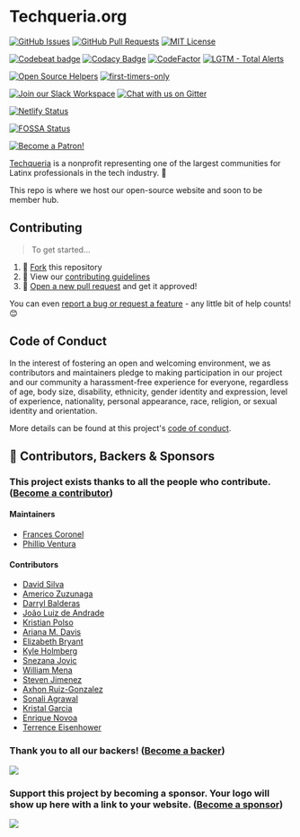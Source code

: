 # Techqueria.org

[![GitHub Issues](https://img.shields.io/github/issues/techqueria/website.svg)](https://github.com/techqueria/website/issues) [![GitHub Pull Requests](https://img.shields.io/github/issues-pr/techqueria/website.svg)](https://github.com/techqueria/website/pulls) [![MIT License](https://img.shields.io/github/license/techqueria/website.svg)](http://badges.mit-license.org)

[![Codebeat badge](https://codebeat.co/badges/e73abe72-e542-48d5-95a3-b6b874e4da29)](https://codebeat.co/projects/github-com-techqueria-website-master) [![Codacy Badge](https://api.codacy.com/project/badge/Grade/deef3999385443f6a24eb32848ae889e)](https://www.codacy.com/app/techqueria/website?utm_source=github.com&utm_medium=referral&utm_content=techqueria/website&utm_campaign=Badge_Grade) [![CodeFactor](https://www.codefactor.io/repository/github/techqueria/website/badge)](https://www.codefactor.io/repository/github/techqueria/website) [![LGTM - Total Alerts](https://img.shields.io/lgtm/alerts/g/techqueria/website.svg?logo=lgtm&logoWidth=18)](https://lgtm.com/projects/g/techqueria/website/alerts/)

[![Open Source Helpers](https://www.codetriage.com/techqueria/website/badges/users.svg)](https://www.codetriage.com/techqueria/website) [![first-timers-only](https://img.shields.io/badge/first--timers--only-friendly-blue.svg)](https://www.firsttimersonly.com/)

[![Join our Slack Workspace](https://img.shields.io/badge/Slack%20Workspace-latinos.slack.com-blue.svg?logo=slack&longCache=true&style=flat)](https://techqueria.org/slack) [![Chat with us on Gitter](https://img.shields.io/gitter/room/techqueria/Lobby.svg)](https://gitter.im/techqueria/Lobby)

[![Netlify Status](https://api.netlify.com/api/v1/badges/729d8cea-4059-4116-b695-16dc88c9a76d/deploy-status)](https://app.netlify.com/sites/techqueria/deploys)

[![FOSSA Status](https://app.fossa.io/api/projects/git%2Bgithub.com%2Ftechqueria%2Fwebsite.svg?type=small)](https://app.fossa.io/projects/git%2Bgithub.com%2Ftechqueria%2Fwebsite?ref=badge_small)

[![Become a Patron!](https://img.shields.io/badge/Patreon-Become%20a%20Patron!-orange.svg)](https://www.patreon.com/techqueria)

[Techqueria](http://techqueria.org/) is a nonprofit representing one of the largest communities for Latinx professionals in the tech industry. 🌮

This repo is where we host our open-source website and soon to be member hub.

## Contributing

> To get started...

1.  🍴 [Fork](https://github.com/techqueria/website#fork-destination-box) this repository
2.  🔨 View our [contributing guidelines](.github/CONTRIBUTING.md)
3.  🎉 [Open a new pull request](https://github.com/techqueria/website/compare) and get it approved!

You can even [report a bug or request a feature](https://github.com/techqueria/website/issues/new/choose) - any little bit of help counts! 😊

## Code of Conduct

In the interest of fostering an open and welcoming environment, we as contributors and maintainers pledge to making participation in our project and our community a harassment-free experience for everyone, regardless of age, body size, disability, ethnicity, gender identity and expression, level of experience, nationality, personal appearance, race, religion, or sexual identity and orientation.

More details can be found at this project's [code of conduct](.github/CODE_OF_CONDUCT.md).

## 💛️ Contributors, Backers & Sponsors

### This project exists thanks to all the **people who contribute**. ([Become a contributor](.github/CONTRIBUTING.md))

#### Maintainers

- [Frances Coronel](https://github.com/fvcproductions)
- [Phillip Ventura](https://github.com/fvntr)

#### Contributors

- [David Silva](https://github.com/dvidsilva)
- [Americo Zuzunaga](https://github.com/azuzunaga)
- [Darryl Balderas](https://github.com/darrylbalderas)
- [João Luiz de Andrade](https://github.com/joaoluizn)
- [Kristian Polso](https://github.com/krisseck)
- [Ariana M. Davis](https://github.com/yourmobilegeek)
- [Elizabeth Bryant](https://github.com/ejbryant28)
- [Kyle Holmberg](https://github.com/kylemh)
- [Snezana Jovic](https://github.com/SneX13)
- [William Mena](https://github.com/WilliamMena)
- [Steven Jimenez](https://wepadev.com/)
- [Axhon Ruiz-Gonzalez](https://github.com/axhon)
- [Sonali Agrawal](https://github.com/sonali9696)
- [Kristal Garcia](https://github.com/kgmajor)
- [Enrique Novoa](https://github.com/enriquenov)
- [Terrence Eisenhower](https://github.com/teisenhower)

### Thank you to **all our backers**! ([Become a backer](https://opencollective.com/techqueria#backer))

<a href="https://opencollective.com/techqueria#backers" target="_blank"><img src="https://opencollective.com/techqueria/backers.svg?width=890"></a>

### **Support this project by becoming a sponsor.** Your logo will show up here with a link to your website. ([Become a sponsor](https://opencollective.com/techqueria#sponsor))

<a href="https://opencollective.com/techqueria#sponsor" target="_blank"><img src="https://opencollective.com/techqueria/sponsors.svg?width=890"></a>
